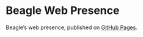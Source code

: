 # Beagle Web Presence

Beagle’s web presence, published on [GitHub Pages](https://acBerger.github.io/Beagle/branches/javadoc).